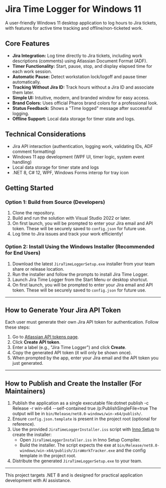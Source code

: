 # Jira Time Logger for Windows 11

A user-friendly Windows 11 desktop application to log hours to Jira tickets, with features for active time tracking and offline/non-ticketed work.

## Core Features
- **Jira Integration:** Log time directly to Jira tickets, including work descriptions (comments) using Atlassian Document Format (ADF).
- **Timer Functionality:** Start, pause, stop, and display elapsed time for each work session.
- **Automatic Pause:** Detect workstation lock/logoff and pause timer automatically.
- **Tracking Without Jira ID:** Track hours without a Jira ID and associate them later.
- **Simple UI:** Intuitive, modern, and branded window for easy access.
- **Brand Colors:** Uses official Pharos brand colors for a professional look.
- **Status Feedback:** Shows a "Time logged" message after successful logging.
- **Offline Support:** Local data storage for timer state and logs.

## Technical Considerations
- Jira API interaction (authentication, logging work, validating IDs, ADF comment formatting)
- Windows 11 app development (WPF UI, timer logic, system event handling)
- Local data storage for timer state and logs
- .NET 8, C# 12, WPF, Windows Forms interop for tray icon

## Getting Started

### Option 1: Build from Source (Developers)
1. Clone the repository.
2. Build and run the solution with Visual Studio 2022 or later.
3. On first launch, you will be prompted to enter your Jira email and API token. These will be securely saved to `config.json` for future use.
4. Log time to Jira issues and track your work efficiently!

### Option 2: Install Using the Windows Installer (Recommended for End Users)
1. Download the latest `JiraTimeLoggerSetup.exe` installer from your team share or release location.
2. Run the installer and follow the prompts to install Jira Time Logger.
3. Launch Jira Time Logger from the Start Menu or desktop shortcut.
4. On first launch, you will be prompted to enter your Jira email and API token. These will be securely saved to `config.json` for future use.

---

## How to Generate Your Jira API Token

Each user must generate their own Jira API token for authentication. Follow these steps:

1. Go to [Atlassian API tokens page](https://id.atlassian.com/manage-profile/security/api-tokens).
2. Click **Create API token**.
3. Enter a label (e.g., "Jira Time Logger") and click **Create**.
4. Copy the generated API token (it will only be shown once).
5. When prompted by the app, enter your Jira email and the API token you just generated.

---

## How to Publish and Create the Installer (For Maintainers)

1. Publish the application as a single executable file:dotnet publish -c Release -r win-x64 --self-contained true /p:PublishSingleFile=true   The output will be in `bin/Release/net8.0-windows/win-x64/publish/`.
2. Ensure `config.json.template` is present in the project root (optional for reference).
3. Use the provided `JiraTimeLoggerInstaller.iss` script with [Inno Setup](https://jrsoftware.org/isinfo.php) to create the installer:
   - Open `JiraTimeLoggerInstaller.iss` in Inno Setup Compiler.
   - Build the installer. The script expects the exe at `bin/Release/net8.0-windows/win-x64/publish/JiraWorkTracker.exe` and the config template in the project root.
4. Distribute the generated `JiraTimeLoggerSetup.exe` to your team.

---

This project targets .NET 8 and is designed for practical application development with AI assistance.
